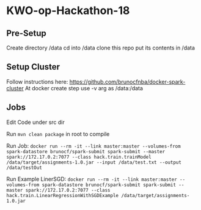 # KWO-op-Hackathon-18

## Pre-Setup
Create directory /data
cd into /data
clone this repo put its contents in /data

## Setup Cluster
Follow instructions here: https://github.com/brunocfnba/docker-spark-cluster
At docker create step use -v arg as /data:/data

## Jobs
Edit Code under src dir

Run `mvn clean package` in root to compile

Run Job: `docker run --rm -it --link master:master --volumes-from spark-datastore brunocf/spark-submit spark-submit --master spark://172.17.0.2:7077 --class hack.train.trainModel /data/target/assignments-1.0.jar --input /data/test.txt --output /data/testOut`

Run Example LinerSGD: `docker run --rm -it --link master:master --volumes-from spark-datastore brunocf/spark-submit spark-submit --master spark://172.17.0.2:7077 --class hack.train.LinearRegressionWithSGDExample /data/target/assignments-1.0.jar`
